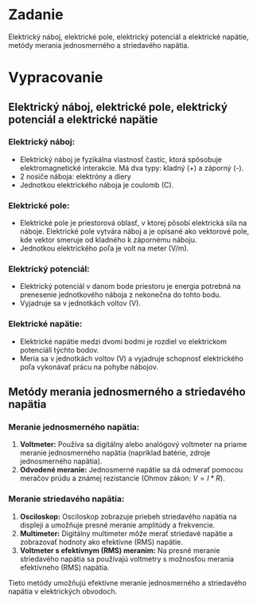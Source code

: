 # Zadanie

Elektrický náboj, elektrické pole, elektrický potenciál a elektrické napätie, metódy merania jednosmerného a striedavého napätia.

# Vypracovanie

## Elektrický náboj, elektrické pole, elektrický potenciál a elektrické napätie

### Elektrický náboj:

- Elektrický náboj je fyzikálna vlastnosť častíc, ktorá spôsobuje elektromagnetické interakcie. Má dva typy: kladný (+) a záporný (-).
- 2 nosiče náboja: elektróny a diery
- Jednotkou elektrického náboja je coulomb (C).

### Elektrické pole:

- Elektrické pole je priestorová oblasť, v ktorej pôsobí elektrická sila na náboje. Elektrické pole vytvára náboj a je opísané ako vektorové pole, kde vektor smeruje od kladného k zápornému náboju.
- Jednotkou elektrického poľa je volt na meter (V/m).

### Elektrický potenciál:

- Elektrický potenciál v danom bode priestoru je energia potrebná na prenesenie jednotkového náboja z nekonečna do tohto bodu.
- Vyjadruje sa v jednotkách voltov (V).

### Elektrické napätie:

- Elektrické napätie medzi dvomi bodmi je rozdiel vo elektrickom potenciáli týchto bodov.
- Meria sa v jednotkách voltov (V) a vyjadruje schopnosť elektrického poľa vykonávať prácu na pohybe nábojov.

## Metódy merania jednosmerného a striedavého napätia

### Meranie jednosmerného napätia:

1. **Voltmeter:** Používa sa digitálny alebo analógový voltmeter na priame meranie jednosmerného napätia (napríklad batérie, zdroje jednosmerného napätia).
2. **Odvodené meranie:** Jednosmerné napätie sa dá odmerať pomocou meračov prúdu a známej rezistancie (Ohmov zákon: $V = I*R$).

### Meranie striedavého napätia:

1. **Osciloskop:** Osciloskop zobrazuje priebeh striedavého napätia na displeji a umožňuje presné meranie amplitúdy a frekvencie.
2. **Multimeter:** Digitálny multimeter môže merať striedavé napätie a zobrazovať hodnoty ako efektívne (RMS) napätie.
3. **Voltmeter s efektívnym (RMS) meraním:** Na presné meranie striedavého napätia sa používajú voltmetry s možnosťou merania efektívneho (RMS) napätia.

Tieto metódy umožňujú efektívne meranie jednosmerného a striedavého napätia v elektrických obvodoch.
